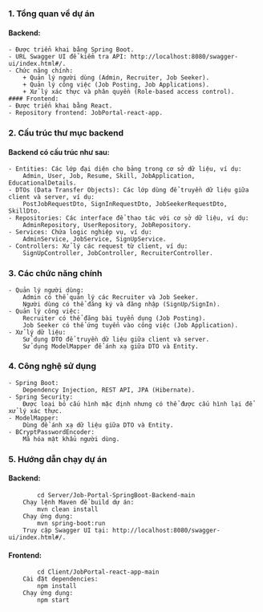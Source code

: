### 1. Tổng quan về dự án
####     Backend:
    - Được triển khai bằng Spring Boot.
    - URL Swagger UI để kiểm tra API: http://localhost:8080/swagger-ui/index.html#/.
    - Chức năng chính:
        + Quản lý người dùng (Admin, Recruiter, Job Seeker).
        + Quản lý công việc (Job Posting, Job Applications).
        + Xử lý xác thực và phân quyền (Role-based access control).
    #### Frontend:
    - Được triển khai bằng React.
    - Repository frontend: JobPortal-react-app.
### 2. Cấu trúc thư mục backend
####     Backend có cấu trúc như sau:
    - Entities: Các lớp đại diện cho bảng trong cơ sở dữ liệu, ví dụ:
        Admin, User, Job, Resume, Skill, JobApplication, EducationalDetails.
    - DTOs (Data Transfer Objects): Các lớp dùng để truyền dữ liệu giữa client và server, ví dụ:
        PostJobRequestDto, SignInRequestDto, JobSeekerRequestDto, SkillDto.
    - Repositories: Các interface để thao tác với cơ sở dữ liệu, ví dụ:
        AdminRepository, UserRepository, JobRepository.
    - Services: Chứa logic nghiệp vụ, ví dụ:
        AdminService, JobService, SignUpService.
    - Controllers: Xử lý các request từ client, ví dụ:
        SignUpController, JobController, RecruiterController.

### 3. Các chức năng chính
    - Quản lý người dùng:
        Admin có thể quản lý các Recruiter và Job Seeker.
        Người dùng có thể đăng ký và đăng nhập (SignUp/SignIn).
    - Quản lý công việc:
        Recruiter có thể đăng bài tuyển dụng (Job Posting).
        Job Seeker có thể ứng tuyển vào công việc (Job Application).
    - Xử lý dữ liệu:
        Sử dụng DTO để truyền dữ liệu giữa client và server.
        Sử dụng ModelMapper để ánh xạ giữa DTO và Entity.
### 4. Công nghệ sử dụng
    - Spring Boot:
        Dependency Injection, REST API, JPA (Hibernate).
    - Spring Security:
        Được loại bỏ cấu hình mặc định nhưng có thể được cấu hình lại để xử lý xác thực.
    - ModelMapper:
        Dùng để ánh xạ dữ liệu giữa DTO và Entity.
    - BCryptPasswordEncoder:
        Mã hóa mật khẩu người dùng.
### 5. Hướng dẫn chạy dự án
####     Backend:
            cd Server/Job-Portal-SpringBoot-Backend-main
        Chạy lệnh Maven để build dự án:
            mvn clean install
        Chạy ứng dụng:
            mvn spring-boot:run
        Truy cập Swagger UI tại: http://localhost:8080/swagger-ui/index.html#/.
####     Frontend:
            cd Client/JobPortal-react-app-main
        Cài đặt dependencies:
            npm install
        Chạy ứng dụng:
            npm start
